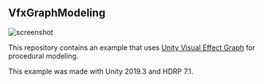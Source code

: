 VfxGraphModeling
----------------

![screenshot](https://i.imgur.com/BsZKIdCl.jpg)

This repository contains an example that uses [Unity Visual Effect Graph]
for procedural modeling.

[Unity Visual Effect Graph]: https://unity.com/visual-effect-graph

This example was made with Unity 2019.3 and HDRP 7.1.
